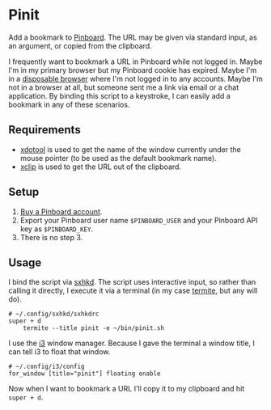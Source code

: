 # Pinit

Add a bookmark to [Pinboard](https://pinboard.in/). The URL may be given via
standard input, as an argument, or copied from the clipboard.

I frequently want to bookmark a URL in Pinboard while not logged in. Maybe I'm
in my primary browser but my Pinboard cookie has expired. Maybe I'm in a
[disposable browser](https://github.com/pigmonkey/firewarden/) where I'm not
logged in to any accounts. Maybe I'm not in a browser at all, but someone sent
me a link via email or a chat application. By binding this script to a
keystroke, I can easily add a bookmark in any of these scenarios.

## Requirements

* [xdotool](http://semicomplete.com/projects/xdotool) is used to get the name
  of the window currently under the mouse pointer (to be used as the default
  bookmark name).
* [xclip](https://github.com/astrand/xclip) is used to get the URL out of the
  clipboard.

## Setup

1. [Buy a Pinboard account](https://pinboard.in/signup/).
2. Export your Pinboard user name `$PINBOARD_USER` and your Pinboard API key as `$PINBOARD_KEY`.
3. There is no step 3.

## Usage

I bind the script via [sxhkd](https://github.com/baskerville/sxhkd). The script
uses interactive input, so rather than calling it directly, I execute it via a
terminal (in my case [termite](https://github.com/thestinger/termite), but any
will do).

    # ~/.config/sxhkd/sxhkdrc
    super + d
        termite --title pinit -e ~/bin/pinit.sh

I use the [i3](https://i3wm.org/) window manager. Because I gave the terminal a
window title, I can tell i3 to float that window.

    # ~/.config/i3/config
    for_window [title="pinit"] floating enable

Now when I want to bookmark a URL I'll copy it to my clipboard and hit `super + d`.
